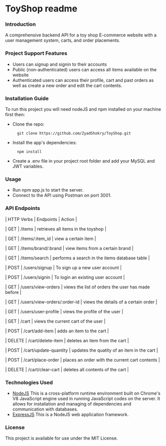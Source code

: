 # ToyShop readme
### Introduction
A comprehensive backend API for a toy shop E-commerce website with a user management system, carts, and order placements.

### Project Support Features

* Users can signup and signin to their accounts
* Public (non-authenticated) users can access all items available on the website
* Authenticated users can access their profile, cart and past orders as well as create a new order and edit the cart contents.
  
### Installation Guide
To run this project you will need nodeJS and npm installed on your machine first then:

* Clone the repo:

        git clone https://github.com/ZyadShokry/ToyShop.git

* Install the app's dependencies:

        npm install
* Create a .env file in your project root folder and add your MySQL and JWT variables.

### Usage
* Run npm app.js to start the server.
* Connect to the API using Postman on port 3001.

### API Endpoints
| HTTP Verbs | Endpoints | Action |

| GET | /items | retrieves all items in the toyshop |

| GET | /items/:item_id | view a certain item |

| GET | /items/brand/:brand | view items from a certain brand |

| GET | /items/search | performs a search in the items database table |

| POST | /users/signup | To sign up a new user account |

| POST | /users/signin | To login an existing user account |

| GET | /users/view-orders | views the list of orders the user has made before |

| GET | /users/view-orders/:order-id | views the details of a certain order |

| GET | /users/user-profile | views the profile of the user |

| GET | /cart | views the current cart of the user |

| POST | /cart/add-item | adds an item to the cart |

| DELETE | /cart/delete-item | deletes an item from the cart |

| POST | /cart/update-quantity | updates the quatity of an item in the cart |

| POST | /cart/place-order | places an order with the current cart contents |

| DELETE | /cart/clear-cart | deletes all contents of the cart |


### Technologies Used
* [NodeJS](https://nodejs.org/) This is a cross-platform runtime environment built on Chrome's V8 JavaScript engine used in running JavaScript codes on the server. It allows for installation and managing of dependencies and communication with databases.
* [ExpressJS](https://www.expresjs.org/) This is a NodeJS web application framework.



### License
This project is available for use under the MIT License.
